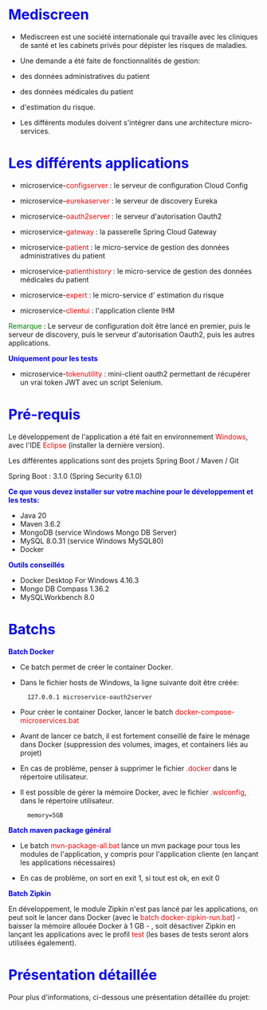 <style>
r { color: Red }
o { color: Orange }
g { color: Green }
b { color: blue }
</style>

# <b>Mediscreen</b> #
- Mediscreen est une société internationale qui travaille avec les cliniques de santé et les
cabinets privés pour dépister les risques de maladies.


- Une demande a été faite de fonctionnalités de gestion: 


- des données administratives du patient 	
- des données médicales du patient	
- d'estimation du risque.


- Les différents modules doivent s'intégrer dans une architecture micro-services.

# <b>Les différents applications</b> #

 
 - microservice-<r>configserver</r>  : le serveur de configuration Cloud Config
 
 
 - microservice-<r>eurekaserver</r>  : le serveur de discovery Eureka
 
 
 - microservice-<r>oauth2server</r>  : le serveur d'autorisation Oauth2
 
 
 - microservice-<r>gateway</r>       : la passerelle Spring Cloud Gateway
 
 

 - microservice-<r>patient</r>       : le micro-service de gestion des données administratives du patient
 
 
 
 - microservice-<r>patienthistory</r>       : le micro-service de gestion des données médicales du patient
 
 
 
  - microservice-<r>expert</r>       : le micro-service d' estimation du risque
  
  
  
  - microservice-<r>clientui</r>       : l'application cliente IHM
  
  
<g>Remarque</g> : Le serveur de configuration doit être lancé en premier, puis le serveur de discovery, puis le serveur d'autorisation
  Oauth2, puis les autres applications.
<p/> 
  

<b>Uniquement pour les tests</b>
  
  
  - microservice-<r>tokenutility</r>       :  mini-client oauth2 permettant de récupérer un vrai token JWT avec un script Selenium.
 

 	

# <b>Pré-requis</b> #

Le développement de l'application a été fait en environnement <r>Windows</r>, avec l'IDE <r>Eclipse</r> (installer la dernière version).

Les différentes applications sont des projets Spring Boot / Maven / Git

Spring Boot : 3.1.0    (Spring Security 6.1.0)



<b>Ce que vous devez installer sur votre machine pour le développement et les tests:</b>

- Java 20
- Maven 3.6.2
- MongoDB   (service Windows Mongo DB Server)
- MySQL 8.0.31   (service Windows MySQL80)
- Docker 

<b>Outils conseillés</b>

- Docker Desktop For Windows 4.16.3
- Mongo DB Compass 1.36.2
- MySQLWorkbench 8.0 

# <b>Batchs</b>

<b>Batch Docker</b>

- Ce batch permet de créer le container Docker.


- Dans le fichier hosts de Windows, la ligne suivante doit être créée:

		127.0.0.1 microservice-oauth2server

- Pour créer le container Docker, lancer le batch <r>docker-compose-microservices.bat</r>


- Avant de lancer ce batch, il est fortement conseillé de faire le ménage dans Docker 
(suppression des volumes, images, et containers liés au projet)


- En cas de problème, penser à supprimer le fichier <r>.docker</r> dans le répertoire utilisateur.


- Il est possible de gérer la mémoire Docker, avec le fichier <r>.wslconfig</r>, dans le répertoire utilisateur.

		memory=5GB 

<b>Batch maven package général</b>

- Le batch <r>mvn-package-all.bat</r> lance un mvn package pour tous les modules de l'application, y compris pour l'application
cliente (en lançant les applications nécessaires)


- En cas de problème, on sort en exit 1, si tout est ok, en exit 0

<b>Batch Zipkin</b>

En développement, le module Zipkin n'est pas lancé par les applications, on peut soit le lancer dans Docker (avec le <r>batch docker-zipkin-run.bat</r>) - baisser la mémoire allouée  Docker à 1 GB - , 
soit désactiver Zipkin en lançant les applications avec le profil <r>test</r> (les bases de tests seront alors utilisées également).


# <b>Présentation détaillée</b>
Pour plus d'informations, ci-dessous une présentation détaillée du projet: 






